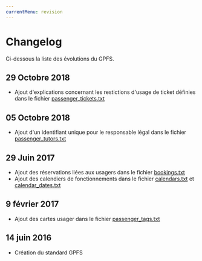 ```yaml
---
currentMenu: revision
---
```


# Changelog

Ci-dessous la liste des évolutions du GPFS.

## 29 Octobre 2018

* Ajout d'explications concernant les restictions d'usage de ticket définies dans le fichier [passenger_tickets.txt](passenger_tickets.txt.html)

## 05 Octobre 2018

* Ajout d'un identifiant unique pour le responsable légal dans le fichier [passenger_tutors.txt](passenger_tutors.txt.html)

## 29 Juin 2017  

* Ajout des réservations liées aux usagers dans le fichier [bookings.txt](bookings.txt.html)
* Ajout des calendiers de fonctionnements dans le fichier [calendars.txt](calendars.txt.html) et [calendar_dates.txt](calendar_dates.txt.html)

## 9 février 2017

* Ajout des cartes usager dans le fichier [passenger_tags.txt](passenger_tags.txt.html)

## 14 juin 2016

* Création du standard GPFS
